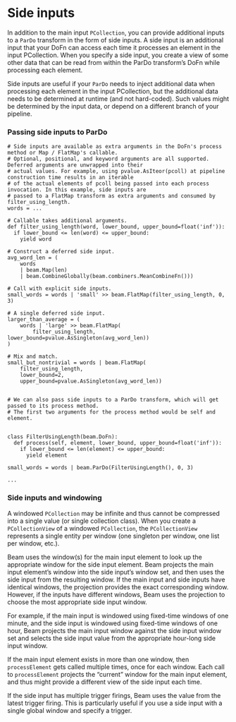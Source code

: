 # Side inputs
In addition to the main input `PCollection`, you can provide additional inputs to a `ParDo` transform in the form of side inputs. A side input is an additional input that your DoFn can access each time it processes an element in the input PCollection. When you specify a side input, you create a view of some other data that can be read from within the ParDo transform’s DoFn while processing each element.

Side inputs are useful if your `ParDo` needs to inject additional data when processing each element in the input PCollection, but the additional data needs to be determined at runtime (and not hard-coded). Such values might be determined by the input data, or depend on a different branch of your pipeline.

### Passing side inputs to ParDo

```
# Side inputs are available as extra arguments in the DoFn's process method or Map / FlatMap's callable.
# Optional, positional, and keyword arguments are all supported. Deferred arguments are unwrapped into their
# actual values. For example, using pvalue.AsIteor(pcoll) at pipeline construction time results in an iterable
# of the actual elements of pcoll being passed into each process invocation. In this example, side inputs are
# passed to a FlatMap transform as extra arguments and consumed by filter_using_length.
words = ...

# Callable takes additional arguments.
def filter_using_length(word, lower_bound, upper_bound=float('inf')):
  if lower_bound <= len(word) <= upper_bound:
    yield word

# Construct a deferred side input.
avg_word_len = (
    words
    | beam.Map(len)
    | beam.CombineGlobally(beam.combiners.MeanCombineFn()))

# Call with explicit side inputs.
small_words = words | 'small' >> beam.FlatMap(filter_using_length, 0, 3)

# A single deferred side input.
larger_than_average = (
    words | 'large' >> beam.FlatMap(
        filter_using_length, lower_bound=pvalue.AsSingleton(avg_word_len))
)

# Mix and match.
small_but_nontrivial = words | beam.FlatMap(
    filter_using_length,
    lower_bound=2,
    upper_bound=pvalue.AsSingleton(avg_word_len))


# We can also pass side inputs to a ParDo transform, which will get passed to its process method.
# The first two arguments for the process method would be self and element.


class FilterUsingLength(beam.DoFn):
  def process(self, element, lower_bound, upper_bound=float('inf')):
    if lower_bound <= len(element) <= upper_bound:
      yield element

small_words = words | beam.ParDo(FilterUsingLength(), 0, 3)

...
```

### Side inputs and windowing

A windowed `PCollection` may be infinite and thus cannot be compressed into a single value (or single collection class). When you create a `PCollectionView` of a windowed `PCollection`, the `PCollectionView` represents a single entity per window (one singleton per window, one list per window, etc.).

Beam uses the window(s) for the main input element to look up the appropriate window for the side input element. Beam projects the main input element’s window into the side input’s window set, and then uses the side input from the resulting window. If the main input and side inputs have identical windows, the projection provides the exact corresponding window. However, if the inputs have different windows, Beam uses the projection to choose the most appropriate side input window.

For example, if the main input is windowed using fixed-time windows of one minute, and the side input is windowed using fixed-time windows of one hour, Beam projects the main input window against the side input window set and selects the side input value from the appropriate hour-long side input window.

If the main input element exists in more than one window, then `processElement` gets called multiple times, once for each window. Each call to `processElement` projects the “current” window for the main input element, and thus might provide a different view of the side input each time.

If the side input has multiple trigger firings, Beam uses the value from the latest trigger firing. This is particularly useful if you use a side input with a single global window and specify a trigger.

